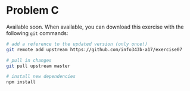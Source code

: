 # Problem C

Available soon. When available, you can download this exercise with the following `git` commands:

```bash
# add a reference to the updated version (only once!)
git remote add upstream https://github.com/info343b-a17/exercise07

# pull in changes
git pull upstream master

# install new dependencies
npm install
```